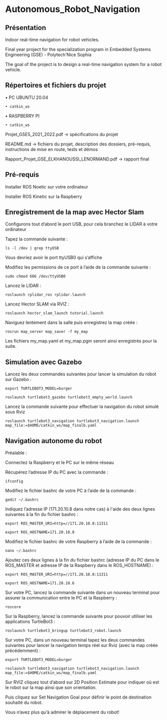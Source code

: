 # Autonomous_Robot_Navigation

## Présentation

Indoor real-time navigation for robot vehicles. 

Final year project for the specialization program in Embedded Systems Engineering (GSE) - Polytech'Nice Sophia 

The goal of the project is to design a real-time navigation system for a robot vehicle.

## Répertoires et fichiers du projet

• PC UBUNTU 20.04

	• catkin_ws
	
• RASPBERRY PI

	• catkin_ws
	
Projet_GSE5_2021_2022.pdf -> spécifications du projet

README.md -> fichiers du projet, description des dossiers, pré-requis, instructions de mise en route, tests et démos 

Rapport_Projet_GSE_ELKHANOUSSI_LENORMAND.pdf -> rapport final

## Pré-requis

Installer ROS Noetic sur votre ordinateur

Installer ROS Kinetic sur la Raspberry

## Enregistrement de la map avec Hector Slam

Configurons tout d’abord le port USB, pour cela branchez le LIDAR à votre ordinateur

Tapez la commande suivante :

	ls -l /dev | grep ttyUSB

Vous devriez avoir le port ttyUSB0 qui s’affiche

Modifiez les permissions de ce port à l’aide de la commande suivante :

	sudo chmod 666 /dev/ttyUSB0

Lancez le LIDAR :

	roslaunch rplidar_ros rplidar.launch

Lancez Hector SLAM via RVIZ :

	roslaunch hector_slam_launch tutorial.launch

Naviguez lentement dans la salle puis enregistrez la map créée :

	rosrun map_server map_saver -f my_map

Les fichiers my_map.yaml et my_map.pgm seront ainsi enregistrés pour la suite.

## Simulation avec Gazebo

Lancez les deux commandes suivantes pour lancer la simulation du robot sur Gazebo :

	export TURTLEBOT3_MODEL=burger

	roslaunch turtlebot3_gazebo turtlebot3_empty_world.launch
	
Lancez la commande suivante pour effectuer la navigation du robot simulé sous Rviz

	roslaunch turtlebot3_navigation turtlebot3_navigation.launch map_file:=$HOME/catkin_ws/map_finalb.yaml

## Navigation autonome du robot

Préalable : 

Connectez la Raspberry et le PC sur le même réseau

Récupérez l’adresse IP du PC avec la commande :
	
	ifconfig
	
Modifiez le fichier bashrc de votre PC à l’aide de la commande :

	gedit ~/.bashrc 
	
Indiquez l’adresse IP (171.20.10.8 dans notre cas) à l'aide des deux lignes suivantes à la fin du fichier bashrc :

	export ROS_MASTER_URI=http=//171.20.10.8:11311

	export ROS_HOSTNAME=171.20.10.8


Modifiez le fichier bashrc de votre Raspberry à l’aide de la commande :

	nano ~/.bashrc 
	
Ajoutez ces deux lignes à la fin du fichier bashrc (adresse IP du PC dans le ROS_MASTER et adresse IP de la Raspberry dans le ROS_HOSTNAME) :

	export ROS_MASTER_URI=http=//171.20.10.8:11311

	export ROS_HOSTNAME=171.20.10.6

Sur votre PC, lancez la commande suivante dans un nouveau terminal pour assurer la communication entre le PC et la Raspberry :
	
	roscore

Sur la Raspberry, lancez la commande suivante pour pouvoir utiliser les applications TurtleBot3 :

	roslaunch turtlebot3_bringup turtlebot3_robot.launch

Sur votre PC, dans un nouveau terminal tapez les deux commandes suivantes pour lancer la navigation temps réel sur Rviz (avec la map créée précédemment) : 

	export TURTLEBOT3_MODEL=burger

	roslaunch turtlebot3_navigation turtlebot3_navigation.launch map_file:=$HOME/catkin_ws/map_finalb.yaml

Sur RVIZ cliquez tout d’abord sur 2D Position Estimate pour indiquer où est le robot sur la map ainsi que son orientation.

Puis cliquez sur Set Navigation Goal pour définir le point de destination souhaité du robot.

Vous n’avez plus qu’à admirer le déplacement du robot!

